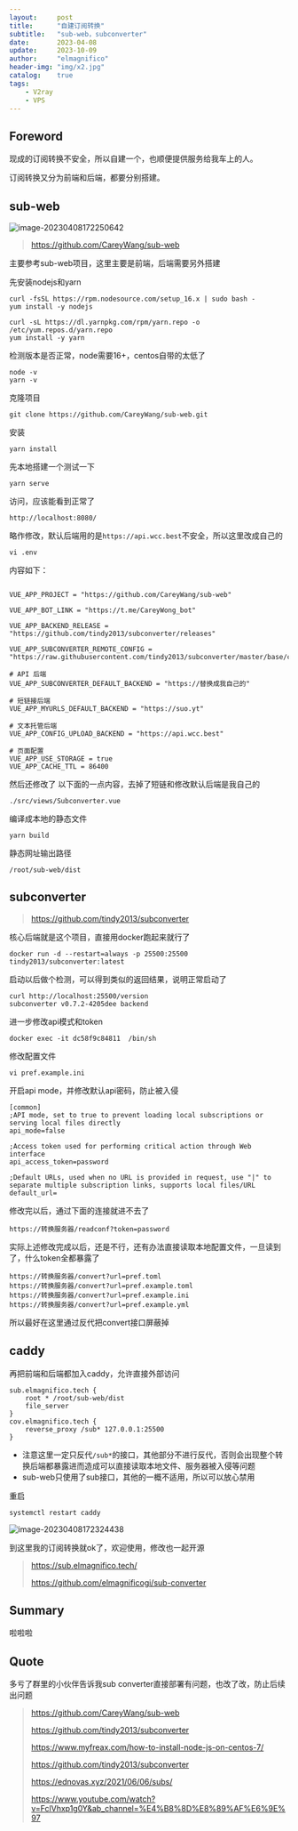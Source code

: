 ```yaml
---
layout:     post
title:      "自建订阅转换"
subtitle:   "sub-web，subconverter"
date:       2023-04-08
update:     2023-10-09
author:     "elmagnifico"
header-img: "img/x2.jpg"
catalog:    true
tags:
    - V2ray
    - VPS
---
```


## Foreword

现成的订阅转换不安全，所以自建一个，也顺便提供服务给我车上的人。

订阅转换又分为前端和后端，都要分别搭建。



## sub-web

![image-20230408172250642](https://img.elmagnifico.tech/static/upload/elmagnifico/202304081722752.png)

> https://github.com/CareyWang/sub-web

主要参考sub-web项目，这里主要是前端，后端需要另外搭建



先安装nodejs和yarn

```
curl -fsSL https://rpm.nodesource.com/setup_16.x | sudo bash -
yum install -y nodejs
```



```
curl -sL https://dl.yarnpkg.com/rpm/yarn.repo -o /etc/yum.repos.d/yarn.repo
yum install -y yarn
```

检测版本是否正常，node需要16+，centos自带的太低了

```
node -v
yarn -v
```



克隆项目

```
git clone https://github.com/CareyWang/sub-web.git
```

安装

```
yarn install
```

先本地搭建一个测试一下

```
yarn serve
```

访问，应该能看到正常了

```
http://localhost:8080/
```



略作修改，默认后端用的是`https://api.wcc.best`不安全，所以这里改成自己的

```
vi .env
```

内容如下：

```

VUE_APP_PROJECT = "https://github.com/CareyWang/sub-web"

VUE_APP_BOT_LINK = "https://t.me/CareyWong_bot"

VUE_APP_BACKEND_RELEASE = "https://github.com/tindy2013/subconverter/releases"

VUE_APP_SUBCONVERTER_REMOTE_CONFIG = "https://raw.githubusercontent.com/tindy2013/subconverter/master/base/config/example_external_config.ini"

# API 后端
VUE_APP_SUBCONVERTER_DEFAULT_BACKEND = "https://替换成我自己的"

# 短链接后端
VUE_APP_MYURLS_DEFAULT_BACKEND = "https://suo.yt"

# 文本托管后端
VUE_APP_CONFIG_UPLOAD_BACKEND = "https://api.wcc.best"

# 页面配置
VUE_APP_USE_STORAGE = true 
VUE_APP_CACHE_TTL = 86400
```



然后还修改了 以下面的一点内容，去掉了短链和修改默认后端是我自己的

```
./src/views/Subconverter.vue
```



编译成本地的静态文件

```
yarn build
```



静态网址输出路径

```
/root/sub-web/dist
```



## subconverter

> https://github.com/tindy2013/subconverter

核心后端就是这个项目，直接用docker跑起来就行了



```
docker run -d --restart=always -p 25500:25500 tindy2013/subconverter:latest
```



启动以后做个检测，可以得到类似的返回结果，说明正常启动了

```
curl http://localhost:25500/version
subconverter v0.7.2-4205dee backend
```



进一步修改api模式和token

```
docker exec -it dc58f9c84811  /bin/sh
```



修改配置文件

```
vi pref.example.ini
```



开启api mode，并修改默认api密码，防止被入侵

```
[common]
;API mode, set to true to prevent loading local subscriptions or serving local files directly
api_mode=false

;Access token used for performing critical action through Web interface
api_access_token=password

;Default URLs, used when no URL is provided in request, use "|" to separate multiple subscription links, supports local files/URL
default_url=

```



修改完以后，通过下面的连接就进不去了

```
https://转换服务器/readconf?token=password
```



实际上述修改完成以后，还是不行，还有办法直接读取本地配置文件，一旦读到了，什么token全都暴露了

```
https://转换服务器/convert?url=pref.toml
https://转换服务器/convert?url=pref.example.toml
https://转换服务器/convert?url=pref.example.ini
https://转换服务器/convert?url=pref.example.yml
```

所以最好在这里通过反代把convert接口屏蔽掉



## caddy

再把前端和后端都加入caddy，允许直接外部访问

```
sub.elmagnifico.tech {
    root * /root/sub-web/dist
    file_server
}
cov.elmagnifico.tech {
    reverse_proxy /sub* 127.0.0.1:25500
}

```



- 注意这里一定只反代`/sub*`的接口，其他部分不进行反代，否则会出现整个转换后端都暴露进而造成可以直接读取本地文件、服务器被入侵等问题
- sub-web只使用了sub接口，其他的一概不适用，所以可以放心禁用



重启

```
systemctl restart caddy
```



![image-20230408172324438](https://img.elmagnifico.tech/static/upload/elmagnifico/202304081723497.png)

到这里我的订阅转换就ok了，欢迎使用，修改也一起开源

> https://sub.elmagnifico.tech/
>
> https://github.com/elmagnificogi/sub-converter



## Summary

啦啦啦



## Quote

多亏了群里的小伙伴告诉我sub converter直接部署有问题，也改了改，防止后续出问题

> https://github.com/CareyWang/sub-web
>
> https://github.com/tindy2013/subconverter
>
> https://www.myfreax.com/how-to-install-node-js-on-centos-7/
>
> https://github.com/tindy2013/subconverter
>
> https://ednovas.xyz/2021/06/06/subs/
>
> https://www.youtube.com/watch?v=FclVhxp1g0Y&ab_channel=%E4%B8%8D%E8%89%AF%E6%9E%97

